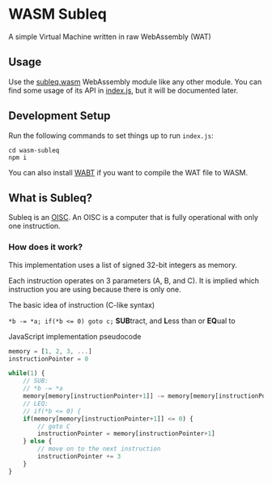 # WASM Subleq
A simple Virtual Machine written in raw WebAssembly (WAT)

## Usage

Use the [subleq.wasm](subleq.wasm) WebAssembly module like any other module. You can find some usage of its API in [index.js](index.js), but it will be documented later.

## Development Setup

Run the following commands to set things up to run `index.js`:

```
cd wasm-subleq
npm i
```

You can also install [WABT](https://github.com/WebAssembly/wabt) if you want to compile the WAT file to WASM.

## What is Subleq?

Subleq is an [OISC](https://en.wikipedia.org/wiki/One-instruction_set_computer). An OISC is a computer that is fully operational with only one instruction.

### How does it work?

This implementation uses a list of signed 32-bit integers as memory.

Each instruction operates on 3 parameters (A, B, and C). It is implied which instruction you are using because there is only one.

The basic idea of instruction (C-like syntax)

`*b -= *a; if(*b <= 0) goto c;` **SUB**tract, and **L**ess than or **EQ**ual to

JavaScript implementation pseudocode
```javascript
memory = [1, 2, 3, ...]
instructionPointer = 0

while(1) {
    // SUB:
    // *b -= *a
    memory[memory[instructionPointer+1]] -= memory[memory[instructionPointer]]
    // LEQ:
    // if(*b <= 0) {
    if(memory[memory[instructionPointer+1]] <= 0) {
        // goto C
        instructionPointer = memory[instructionPointer+1]
    } else {
        // move on to the next instruction
        instructionPointer += 3
    }
}
```
